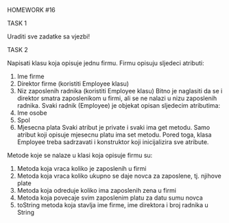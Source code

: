 HOMEWORK #16

TASK 1

Uraditi sve zadatke sa vjezbi!

TASK 2

Napisati klasu koja opisuje jednu firmu. Firmu opisuju sljedeci atributi:
1. Ime firme
2. Direktor firme (koristiti Employee klasu)
3. Niz zaposlenih radnika (koristiti Employee klasu)
Bitno je naglasiti da se i direktor smatra zaposlenikom u firmi, ali se ne nalazi u nizu zaposlenih radnika.
Svaki radnik (Employee) je objekat opisan sljedecim atributima:
1. Ime osobe
2. Spol
3. Mjesecna plata
Svaki atribut je private i svaki ima get metodu. Samo atribut koji opisuje mjesecnu platu ima set
metodu. Pored toga, klasa Employee treba sadrzavati i konstruktor koji inicijalizira sve atribute.

Metode koje se nalaze u klasi koja opisuje firmu su:
1. Metoda koja vraca koliko je zaposlenih u firmi
2. Metoda koja vraca koliko ukupno se daje novca za zaposlene, tj. njihove plate
3. Metoda koja odreduje koliko ima zaposlenih zena u firmi
4. Metoda koja povecaje svim zaposlenim platu za datu sumu novca
5. toString metoda koja stavlja ime firme, ime direktora i broj radnika u String
